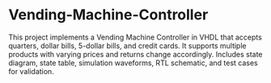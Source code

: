 # Vending-Machine-Controller
This project implements a Vending Machine Controller in VHDL that accepts quarters, dollar bills, 5-dollar bills, and credit cards. It supports multiple products with varying prices and returns change accordingly. Includes state diagram, state table, simulation waveforms, RTL schematic, and test cases for validation.
